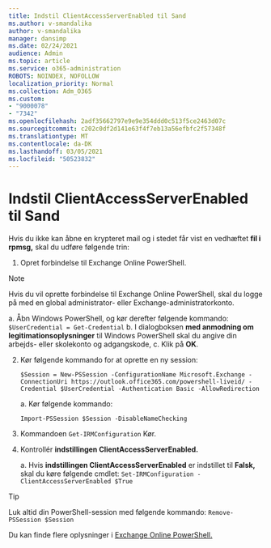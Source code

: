 ```yaml
---
title: Indstil ClientAccessServerEnabled til Sand
ms.author: v-smandalika
author: v-smandalika
manager: dansimp
ms.date: 02/24/2021
audience: Admin
ms.topic: article
ms.service: o365-administration
ROBOTS: NOINDEX, NOFOLLOW
localization_priority: Normal
ms.collection: Adm_O365
ms.custom:
- "9000078"
- "7342"
ms.openlocfilehash: 2adf35662797e9e9e354ddd0c513f5ce2463d07c
ms.sourcegitcommit: c202c0df2d141e63f4f7eb13a56efbfc2f57348f
ms.translationtype: MT
ms.contentlocale: da-DK
ms.lasthandoff: 03/05/2021
ms.locfileid: "50523832"
---
```

# <a name="set-clientaccessserverenabled-to-true"></a>Indstil ClientAccessServerEnabled til Sand

Hvis du ikke kan åbne en krypteret mail og i stedet får vist en vedhæftet **fil i rpmsg,** skal du udføre følgende trin:

1. Opret forbindelse til Exchange Online PowerShell.

> [!NOTE]
> Hvis du vil oprette forbindelse til Exchange Online PowerShell, skal du logge på med en global administrator- eller Exchange-administratorkonto.

   a. Åbn Windows PowerShell, og kør derefter følgende kommando: `$UserCredential = Get-Credential`
b. I dialogboksen **med anmodning om legitimationsoplysninger** til Windows PowerShell skal du angive din arbejds- eller skolekonto og adgangskode, c. Klik på **OK**. 

2. Kør følgende kommando for at oprette en ny session:

    `$Session = New-PSSession -ConfigurationName Microsoft.Exchange -ConnectionUri https://outlook.office365.com/powershell-liveid/ -Credential $UserCredential -Authentication Basic -AllowRedirection`

    a. Kør følgende kommando:
    
    `Import-PSSession $Session -DisableNameChecking`

3. Kommandoen `Get-IRMConfiguration` Kør.

4. Kontrollér **indstillingen ClientAccessServerEnabled.** 

    a. Hvis **indstillingen ClientAccessServerEnabled** er indstillet til **Falsk,** skal du køre følgende cmdlet: `Set-IRMConfiguration -ClientAccessServerEnabled $True`

> [!TIP]
> Luk altid din PowerShell-session med følgende kommando: `Remove-PSSession $Session`

Du kan finde flere oplysninger i [Exchange Online PowerShell.](https://docs.microsoft.com/powershell/exchange/connect-to-exchange-online-powershell)

